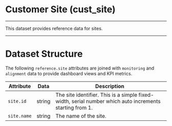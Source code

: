 # Customer Site (cust_site)
---

This dataset provides reference data for sites.

---

# Dataset Structure 

The following `reference.site` attributes are joined with `monitoring` and `alignment` data to provide dashboard views and KPI metrics. 

Attribute       | Data      | Description
---             | ---       | ---
`site.id`       | string    | The site identifier. This is a simple fixed-width, serial number which auto increments starting from 1.
`site.name`     | string    | The name of the site. 


```

